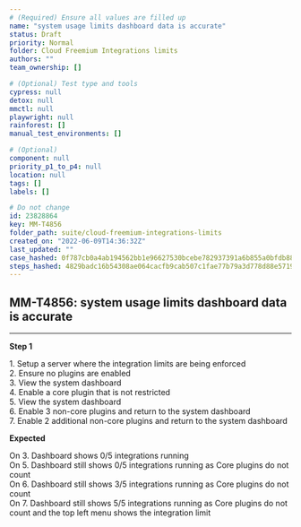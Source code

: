 ```yaml
---
# (Required) Ensure all values are filled up
name: "system usage limits dashboard data is accurate"
status: Draft
priority: Normal
folder: Cloud Freemium Integrations limits
authors: ""
team_ownership: []

# (Optional) Test type and tools
cypress: null
detox: null
mmctl: null
playwright: null
rainforest: []
manual_test_environments: []

# (Optional)
component: null
priority_p1_to_p4: null
location: null
tags: []
labels: []

# Do not change
id: 23828864
key: MM-T4856
folder_path: suite/cloud-freemium-integrations-limits
created_on: "2022-06-09T14:36:32Z"
last_updated: ""
case_hashed: 0f787cb0a4ab194562bb1e96627530bcebe782937391a6b855a0bfdb88fc55a042d2652e68bc23cb5e9ccfef7265958a
steps_hashed: 4829badc16b54308ae064cacfb9cab507c1fae77b79a3d778d88e57195ea114f924e99001e518481d85aea0989eb4b70
---
```


## MM-T4856: system usage limits dashboard data is accurate

---

**Step 1**

1\. Setup a server where the integration limits are being enforced\
2\. Ensure no plugins are enabled\
3\. View the system dashboard\
4\. Enable a core plugin that is not restricted\
5\. View the system dashboard\
6\. Enable 3 non-core plugins and return to the system dashboard\
7\. Enable 2 additional non-core plugins and return to the system dashboard

**Expected**

On 3. Dashboard shows 0/5 integrations running\
On 5. Dashboard still shows 0/5 integrations running as Core plugins do not count\
On 6. Dashboard still shows 3/5 integrations running as Core plugins do not count\
On 7. Dashboard still shows 5/5 integrations running as Core plugins do not count and the top left menu shows the integration limit
